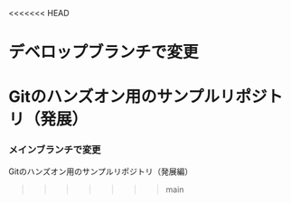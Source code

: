 <<<<<<< HEAD
# デベロップブランチで変更
Gitのハンズオン用のサンプルリポジトリ（発展）
=======
### メインブランチで変更
Gitのハンズオン用のサンプルリポジトリ（発展編）
>>>>>>> main
